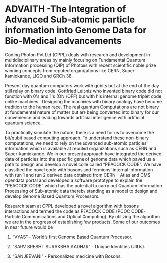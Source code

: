 # ADVAITH -The Integration of Advanced Sub-atomic particle information into Genome Data for Bio-Medical advancements

  
Coding Photon Pvt Ltd (CPPL) deals with research and development in multidisciplinary areas by mainly focusing on Fundamental Quantum Information processing (QIP) of Photons with recent scientific noble prize winning concepts from reputed organizations like CERN, Super-kamiokande, LIGO and GRCh 38. 

Present day quantum computers work with qubits but at the end of the day still relay on binary code. Gottfried Leibniz who invented binary code did not function with 0's and 1's (ON /OFF) but with his internal genome triplet code unlike machines . Designing the machines with binary analogy have become tradition to the human race. The real quantum Computations are not binary at fundamental nature of matter but are being converted into binary for our convenience and leading towards artificial intelligence with artificial quantum science.

To practically simulate the nature, there is a need for us to overcome the bit/qubit based computing approach. To understand these non-binary computations, we need to rely on the advanced sub-atomic particles' information which is available at reputed organizations such as CERN and Super-kamiokande. We in our present approach have integrated the derived data of particles into the specific gene of genome data which paved us a path to design and develop a novel code called “PEACOCK CODE”. We have classified the novel code with bosons and fermions’ internal information with run 1 and run 2 derived data obtained from CERN - Atlas and CMS opendata portal and developed a software prototype to explain the “PEACOCK CODE” which has the potential to carry out Quantum Information Processing of Sub-atomic data thereby standing as a model to design and develop Genome Based Quantum Processors.

 Research team at CPPL developed a novel algorithm with bosons interactions and termed the code as PEACOCK CODE (PCOC CODE- Particle Communications and Optical Computing). By utilizing the algorithm we are in the progress of establishing few products. Some of our outcomes in near future would be

  1. “VYAS” - World’s first Genome Based Quantum Processor.

  2. “SARV SRESHT SURAKSHA AADHAR” -  Unique Identities (UIDs).

3. “SANJEEVANI” - Personalized medicine with Bosons.
